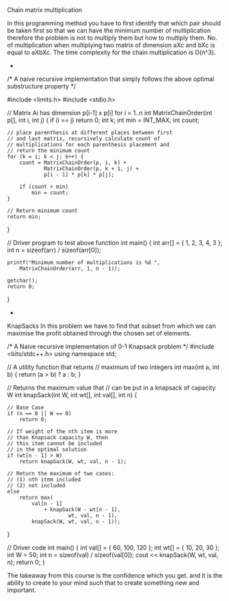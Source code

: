 Chain matrix multiplication 


In this programming method you have to first identify that which pair should be taken first so that we can have the minimum number of multiplication therefore the problem is not to multiply them but how to multiply them.
No. of multiplication when multiplying two matrix of dimension aXc and bXc is equal to aXbXc.
The time complexity for the chain multiplication is O(n^3).


*
/* A naive recursive implementation that simply
follows the above optimal substructure property */

#include <limits.h>
#include <stdio.h>

// Matrix Ai has dimension p[i-1] x p[i] for i = 1..n
int MatrixChainOrder(int p[], int i, int j)
{
	if (i == j)
		return 0;
	int k;
	int min = INT_MAX;
	int count;

	// place parenthesis at different places between first
	// and last matrix, recursively calculate count of
	// multiplications for each parenthesis placement and
	// return the minimum count
	for (k = i; k < j; k++) {
		count = MatrixChainOrder(p, i, k) +
				MatrixChainOrder(p, k + 1, j) +
				p[i - 1] * p[k] * p[j];

		if (count < min)
			min = count;
	}

	// Return minimum count
	return min;
}

// Driver program to test above function
int main()
{
	int arr[] = { 1, 2, 3, 4, 3 };
	int n = sizeof(arr) / sizeof(arr[0]);

	printf("Minimum number of multiplications is %d ",
		MatrixChainOrder(arr, 1, n - 1));

	getchar();
	return 0;
}

*
KnapSacks
In this problem we have to find that subset from which we can maximise the profit obtained through the chosen set of elements.

/* A Naive recursive implementation of
0-1 Knapsack problem */
#include <bits/stdc++.h>
using namespace std;

// A utility function that returns
// maximum of two integers
int max(int a, int b) { return (a > b) ? a : b; }

// Returns the maximum value that
// can be put in a knapsack of capacity W
int knapSack(int W, int wt[], int val[], int n)
{

	// Base Case
	if (n == 0 || W == 0)
		return 0;

	// If weight of the nth item is more
	// than Knapsack capacity W, then
	// this item cannot be included
	// in the optimal solution
	if (wt[n - 1] > W)
		return knapSack(W, wt, val, n - 1);

	// Return the maximum of two cases:
	// (1) nth item included
	// (2) not included
	else
		return max(
			val[n - 1]
				+ knapSack(W - wt[n - 1],
						wt, val, n - 1),
			knapSack(W, wt, val, n - 1));
}

// Driver code
int main()
{
	int val[] = { 60, 100, 120 };
	int wt[] = { 10, 20, 30 };
	int W = 50;
	int n = sizeof(val) / sizeof(val[0]);
	cout << knapSack(W, wt, val, n);
	return 0;
}



The takeaway from this course is the confidence which you get.
and it is the ability to create to your mind such that to create something new and important.
